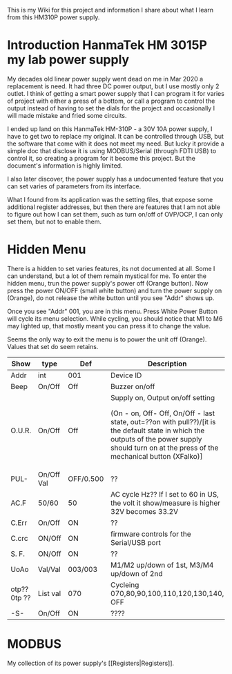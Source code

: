 This is my Wiki for this project and information I share about what I learn from this HM310P power supply.

# Introduction HanmaTek HM 3015P my lab power supply

My decades old linear power supply went dead on me in Mar 2020 a replacement is need. It had three DC power output, but I use mostly only 2 outlet. I think of getting a smart power supply that I can program it for varies of project with either a press of a bottom, or call a program to control the output instead of having to set the dials for the project and occasionally I will made mistake and fried some circuits.

I ended up land on this HanmaTek HM-310P - a 30V 10A power supply, I have to get two to replace my original. It can be controlled through USB, but the software that come with it does not meet my need. But lucky it provide a simple doc that disclose it is using MODBUS/Serial (through FDTI USB) to control it, so creating a program for it become this project. But the document's information is highly limited.

I also later discover, the power supply has a undocumented feature that you can set varies of parameters from its interface.

What I found from its application was the setting files, that expose some additional register addresses, but then there are features that I am not able to figure out how I can set them, such as turn on/off of OVP/OCP, I can only set them, but not to enable them.

# Hidden Menu
There is a hidden to set varies features, its not documented at all.  Some I can understand, but a lot of them remain mystical for me.  To enter the hidden menu, trun the power supply's power off (Orange button).  Now press the power ON/OFF (small white button) and turn the power supply on (Orange), do not release the white button until you see "Addr" shows up.

Once you see "Addr" 001, you are in this menu.  Press White Power Button will cycle its menu selection.  While cycling, you should notice that M1 to M6 may lighted up, that mostly meant you can press it to change the value.

Seems the only way to exit the menu is to power the unit off (Orange).  Values that set do seem retains.

| Show| type|Def| Description|
|---|---|--|--|
Addr| int | 001| Device ID 
Beep| On/Off | Off|Buzzer on/off
O.U.R. |On/Off |Off| Supply on, Output on/off setting <p>(On - on, Off- Off, On/Off - last state, out=??on with pull??)/[it is the default state in which the outputs of the power supply should turn on at the press of the mechanical button (XFalko)]
PUL- |On/Off Val| OFF/0.500 | ??
AC.F | 50/60 |50| AC cycle Hz??  If I set to 60 in US, the volt it show/measure is higher 32V becomes 33.2V
C.Err|On/Off | ON |??
C.crc | ON/Off |ON|  firmware controls for the Serial/USB port
S. F.| ON/Off | ON| ??
UoAo|Val/Val| 003/003|  M1/M2 up/down of 1st, M3/M4 up/down of 2nd
otp?? 0tp ??| List val | 070 | Cycleing 070,80,90,100,110,120,130,140, OFF
-S- | On/Off | ON | ????



# MODBUS
My collection of its power supply's [[Registers|Registers]].

